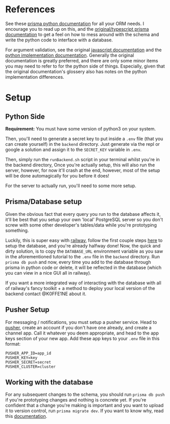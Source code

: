 # References
See these [prisma python documentation](https://prisma-client-py.readthedocs.io/en/stable/) for all your ORM needs.
I encourage you to read up on this, and the [original/typescript prisma documentation](https://www.prisma.io/docs) to get a feel on
how to mess around with the schema and write the python code to interface with a database. 

For argument validation, see the original [javascript documentation](https://json-schema.org/learn/getting-started-step-by-step) and
the [python implementation documentation](https://python-jsonschema.readthedocs.io/en/stable/). Generally the original documentation is greatly
preferred, and there are only some minor items you may need to refer to for the python side of things. 
Especially, given that the original documentation's glossery also has notes on the python implementation
differences.

# Setup
## Python Side
**Requirement:** You must have some version of python3 on your system.

Then, you'll need to generate a secret key to put inside a `.env` file (that you can create yourself) 
in the `backend` directory. Just generate via the repl or google a solution 
and assign it to the `SECRET_KEY` variable in `.env`.

Then, simply run the `runBackend.sh` script in your terminal whilst you're in the backend directory,
Once you're actually setup, this will also run the server, however, for now it'll
crash at the end, however, most of the setup will be done automagically
for you before it does!

For the server to actually run, you'll need to some more setup.

## Prisma/Database setup
Given the obvious fact that every query you run to the database affects it, 
it'll be best that you setup your own 'local' PostgreSQL server so you don't 
screw with some other developer's tables/data while you're prototyping something.

Luckily, this is super easy with [railway](https://railway.app/), follow
the first couple steps [here](https://dev.to/ngoakor12/connect-a-railway-databasepostgresql-with-node-postgres-in-express-15lf) to setup the database,
and you're already halfway done! Now, the quick and dirty solution, is to copy 
the `DATABASE_URL` environment variable as you saw in the aforementioned tutorial to 
the `.env` file in the `backend` directory. Run `prisma db push` and now, 
every time you add to the database through prisma in python code or delete, 
it will be reflected in the database (which you can view in a nice GUI all in railway).

If you want a more integrated way of interacting with the database with all of
railway's fancy toolkit + a method to deploy your local version of the backend contact @K0FFE1NE about it.

## Pusher Setup
For messaging / notifications, you must setup a pusher service. Head to [pusher](https://pusher.com/), 
create an account if you don't have one already, and create a channel app. Call it whatever you
deem appropriate, and head to the app keys section of your new app. Add these app keys to your `.env` file
in this format:
```
PUSHER_APP_ID=app_id
PUSHER_KEY=key
PUSHER_SECRET=secret
PUSHER_CLUSTER=cluster
```

## Working with the database
For any subsequent changes to the schema, you should run `prisma db push` if 
you're prototyping changes and nothing is concrete yet. If you're confident that 
a change you're making is important and you want to upload it to version control, 
run `prisma migrate dev`. If you want to know why, read this [documentation](https://www.prisma.io/docs/guides/migrate/prototyping-schema-db-push).
